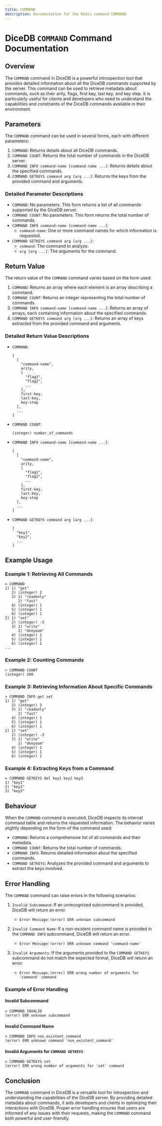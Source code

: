 ```yaml
---
title: COMMAND
description: Documentation for the Redis command COMMAND
---
```


# DiceDB `COMMAND` Command Documentation

## Overview

The `COMMAND` command in DiceDB is a powerful introspection tool that provides detailed information about all the DiceDB commands supported by the server. This command can be used to retrieve metadata about commands, such as their arity, flags, first key, last key, and key step. It is particularly useful for clients and developers who need to understand the capabilities and constraints of the DiceDB commands available in their environment.

## Parameters

The `COMMAND` command can be used in several forms, each with different parameters:

1. `COMMAND`: Returns details about all DiceDB commands.
1. `COMMAND COUNT`: Returns the total number of commands in the DiceDB server.
1. `COMMAND INFO command-name [command-name ...]`: Returns details about the specified commands.
1. `COMMAND GETKEYS command arg [arg ...]`: Returns the keys from the provided command and arguments.

### Detailed Parameter Descriptions

- `COMMAND`: No parameters. This form returns a list of all commands supported by the DiceDB server.
- `COMMAND COUNT`: No parameters. This form returns the total number of commands.
- `COMMAND INFO command-name [command-name ...]`:
  - `command-name`: One or more command names for which information is requested.
- `COMMAND GETKEYS command arg [arg ...]`:
  - `command`: The command to analyze.
  - `arg [arg ...]`: The arguments for the command.

## Return Value

The return value of the `COMMAND` command varies based on the form used:

1. `COMMAND`: Returns an array where each element is an array describing a command.
1. `COMMAND COUNT`: Returns an integer representing the total number of commands.
1. `COMMAND INFO command-name [command-name ...]`: Returns an array of arrays, each containing information about the specified commands.
1. `COMMAND GETKEYS command arg [arg ...]`: Returns an array of keys extracted from the provided command and arguments.

### Detailed Return Value Descriptions

- `COMMAND`:
  ```plaintext
  [
    [
      "command-name",
      arity,
      [
        "flag1",
        "flag2",
        ...
      ],
      first-key,
      last-key,
      key-step
    ],
    ...
  ]
  ```
- `COMMAND COUNT`:
  ```plaintext
  (integer) number_of_commands
  ```
- `COMMAND INFO command-name [command-name ...]`:
  ```plaintext
  [
    [
      "command-name",
      arity,
      [
        "flag1",
        "flag2",
        ...
      ],
      first-key,
      last-key,
      key-step
    ],
    ...
  ]
  ```
- `COMMAND GETKEYS command arg [arg ...]`:
  ```plaintext
  [
    "key1",
    "key2",
    ...
  ]
  ```

## Example Usage

### Example 1: Retrieving All Commands

```plaintext
> COMMAND
1) 1) "get"
   2) (integer) 2
   3) 1) "readonly"
      2) "fast"
   4) (integer) 1
   5) (integer) 1
   6) (integer) 1
2) 1) "set"
   2) (integer) -3
   3) 1) "write"
      2) "denyoom"
   4) (integer) 1
   5) (integer) 1
   6) (integer) 1
...
```

### Example 2: Counting Commands

```plaintext
> COMMAND COUNT
(integer) 200
```

### Example 3: Retrieving Information About Specific Commands

```plaintext
> COMMAND INFO get set
1) 1) "get"
   2) (integer) 2
   3) 1) "readonly"
      2) "fast"
   4) (integer) 1
   5) (integer) 1
   6) (integer) 1
2) 1) "set"
   2) (integer) -3
   3) 1) "write"
      2) "denyoom"
   4) (integer) 1
   5) (integer) 1
   6) (integer) 1
```

### Example 4: Extracting Keys from a Command

```plaintext
> COMMAND GETKEYS del key1 key2 key3
1) "key1"
2) "key2"
3) "key3"
```

## Behaviour

When the `COMMAND` command is executed, DiceDB inspects its internal command table and returns the requested information. The behavior varies slightly depending on the form of the command used:

- `COMMAND`: Returns a comprehensive list of all commands and their metadata.
- `COMMAND COUNT`: Returns the total number of commands.
- `COMMAND INFO`: Returns detailed information about the specified commands.
- `COMMAND GETKEYS`: Analyzes the provided command and arguments to extract the keys involved.

## Error Handling

The `COMMAND` command can raise errors in the following scenarios:

1. `Invalid Subcommand`: If an unrecognized subcommand is provided, DiceDB will return an error.

   - `Error Message`: `(error) ERR unknown subcommand`

1. `Invalid Command Name`: If a non-existent command name is provided in the `COMMAND INFO` subcommand, DiceDB will return an error.

   - `Error Message`: `(error) ERR unknown command 'command-name'`

1. `Invalid Arguments`: If the arguments provided to the `COMMAND GETKEYS` subcommand do not match the expected format, DiceDB will return an error.

   - `Error Message`: `(error) ERR wrong number of arguments for 'command' command`

### Example of Error Handling

#### Invalid Subcommand

```plaintext
> COMMAND INVALID
(error) ERR unknown subcommand
```

#### Invalid Command Name

```plaintext
> COMMAND INFO non_existent_command
(error) ERR unknown command 'non_existent_command'
```

#### Invalid Arguments for `COMMAND GETKEYS`

```plaintext
> COMMAND GETKEYS set
(error) ERR wrong number of arguments for 'set' command
```

## Conclusion

The `COMMAND` command in DiceDB is a versatile tool for introspection and understanding the capabilities of the DiceDB server. By providing detailed metadata about commands, it aids developers and clients in optimizing their interactions with DiceDB. Proper error handling ensures that users are informed of any issues with their requests, making the `COMMAND` command both powerful and user-friendly.

